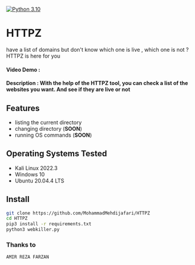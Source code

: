 [![Python 3.10](https://img.shields.io/badge/Python-3.10-yellow.svg)](http://www.python.org/download/) 

# HTTPZ
have a list of domains but don't know which one is live , which one is not ? HTTPZ is here for you
   
#### Video Demo :  <URL HERE>
#### Description : With the help of the HTTPZ tool, you can check a list of the websites you want. And see if they are live or not
 
## Features
- listing the current directory
- changing directory (**SOON**)
- running OS commands (**SOON**)


## Operating Systems Tested
- Kali Linux 2022.3
- Windows 10
- Ubuntu 20.04.4 LTS

## Install
```bash
git clone https://github.com/MohammadMehdijafari/HTTPZ
cd HTTPZ
pip3 install -r requirements.txt
python3 webkiller.py 
```

### Thanks to
    AMIR REZA FARZAN 


